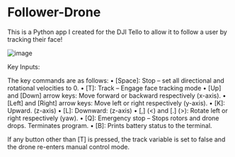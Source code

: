 # Follower-Drone

This is a Python app I created for the DJI Tello to allow it to follow a user by tracking their face!

![image](https://user-images.githubusercontent.com/67727388/229280738-79246398-5f67-4b49-8031-94537e46cf47.png)

Key Inputs:

The key commands are as follows:
• [Space]: Stop – set all directional and rotational velocities to 0.
• [T]: Track – Engage face tracking mode
• [Up] and [Down] arrow keys: Move forward or backward respectively (x-axis).
• [Left] and [Right] arrow keys: Move left or right respectively (y-axis).
• [K]: Upward. (z-axis) • [L]: Downward: (z-axis)
• [,] (<) and [.] (>): Rotate left or right respectively (yaw).
• [Q]: Emergency stop – Stops rotors and drone drops. Terminates program.
• [B]: Prints battery status to the terminal.

If any button other than [T] is pressed, the track variable is set to false and the drone re-enters manual control mode. 
